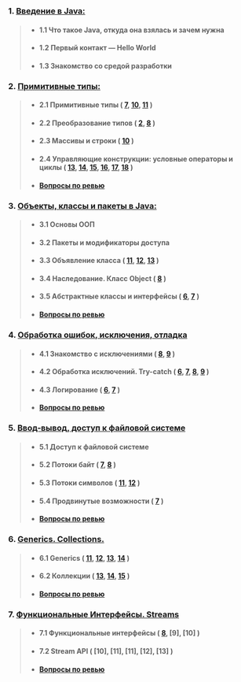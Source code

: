 ### 1. [Введение в Java:]()
>-  #### 1.1 Что такое Java, откуда она взялась и зачем нужна
>-  #### 1.2 Первый контакт — Hello World
>-  #### 1.3 Знакомство со средой разработки

### 2. [Примитивные типы:]()
>- #### 2.1 Примитивные типы ( [7](src/modules/module2/chapter1/task07), [10](src/modules/module2/chapter1/task10), [11](src/modules/module2/chapter1/task11) )
>- #### 2.2 Преобразование типов ( [2](src/modules/module2/chapter2/task02), [8](src/modules/module2/chapter2/task08) )
>- #### 2.3 Массивы и строки ( [10](src/modules/module2/chapter3/task10) )
>- #### 2.4 Управляющие конструкции: условные операторы и циклы ( [13](src/modules/module2/chapter4/task13), [14](src/modules/module2/chapter4/task14), [15](src/modules/module2/chapter4/task15), [16](src/modules/module2/chapter4/task16), [17](src/modules/module2/chapter4/task17), [18](src/modules/module2/chapter4/task18) )
>- #### [Вопросы по ревью](src/modules/module2/questions.md)

### 3. [Объекты, классы и пакеты в Java:]()
>- #### 3.1 Основы ООП
>- #### 3.2 Пакеты и модификаторы доступа
>- #### 3.3 Объявление класса ( [11](src/modules/module3/chapter3/task11), [12](src/modules/module3/chapter3/task12), [13](src/modules/module3/chapter3/task13) )
>- #### 3.4 Наследование. Класс Object ( [8](src/modules/module3/chapter4/task08) )
>- #### 3.5 Абстрактные классы и интерфейсы ( [6](src/modules/module3/chapter5/task06), [7](src/modules/module3/chapter5/task07) )
>- #### [Вопросы по ревью](src/modules/module3/questions.md)

### 4. [Обработка ошибок, исключения, отладка]()
>- #### 4.1 Знакомство с исключениями ( [8](src/modules/module4/chapter1/task08), [9](src/modules/module4/chapter1/task09) )
>- #### 4.2 Обработка исключений. Try-catch ( [6](src/modules/module4/chapter2/task06), [7](src/modules/module4/chapter2/task07), [8](src/modules/module4/chapter2/task08), [9](src/modules/module4/chapter2/task09) )
>- #### 4.3 Логирование ( [6](src/modules/module4/chapter3/task06), [7](src/modules/module4/chapter3/task07) )
>- #### [Вопросы по ревью](src/modules/module4/questions.md)

### 5. [Ввод-вывод, доступ к файловой системе]()
>- #### 5.1 Доступ к файловой системе
>- #### 5.2 Потоки байт ( [7](src/modules/module5/chapter2/task07), [8](src/modules/module5/chapter2/task08) )
>- #### 5.3 Потоки символов ( [11](src/modules/module5/chapter3/task11), [12](src/modules/module5/chapter3/task12) )
>- #### 5.4 Продвинутые возможности ( [7](src/modules/module5/chapter4/task07) )
>- #### [Вопросы по ревью](src/modules/module5/questions.md)

### 6. [Generics. Collections.]()
>- #### 6.1 Generics ( [11](src/modules/module6/chapter1/task11), [12](src/modules/module6/chapter1/task12), [13](src/modules/module6/chapter1/task13), [14](src/modules/module6/chapter1/task14) )
>- #### 6.2 Коллекции ( [13](src/modules/module6/chapter2/task13), [14](src/modules/module6/chapter2/task14), [15](src/modules/module6/chapter2/task15) )
>- #### [Вопросы по ревью](src/modules/module6/questions.md)

### 7. [Функциональные Интерфейсы. Streams]()
>- #### 7.1 Функциональные интерфейсы ( [8](src/modules/module7/chapter1/task08), [9], [10] )
>- #### 7.2 Stream API ( [10], [11], [11], [12], [13] )
>- #### [Вопросы по ревью](src/modules/module7/questions.md)
